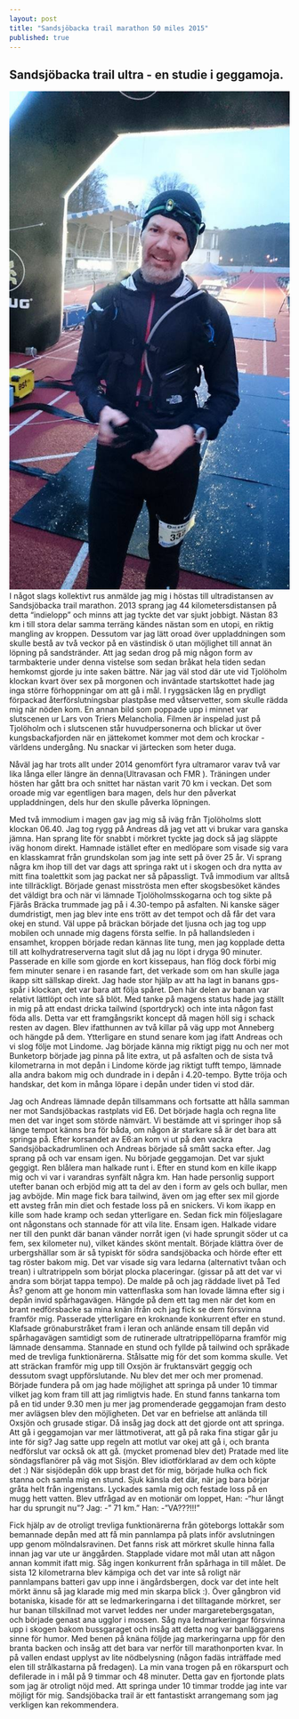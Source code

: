 ```yaml
---
layout: post
title: "Sandsjöbacka trail marathon 50 miles 2015"
published: true
---
```


## Sandsjöbacka trail ultra - en studie i geggamoja.

![Screenshot](/images/sandsjobacka-malgang.jpg)
I något slags kollektivt rus anmälde jag mig i höstas till ultradistansen av Sandsjöbacka trail marathon. 2013 sprang jag 44 kilometersdistansen på detta “indielopp” och minns att jag tyckte det var sjukt jobbigt. Nästan 83 km i till stora delar samma terräng kändes nästan som en utopi, en riktig mangling av kroppen. Dessutom var jag lätt oroad över uppladdningen som skulle bestå av två veckor på en västindisk ö utan möjlighet till annat än löpning på sandstränder. Att jag sedan drog på mig någon form av tarmbakterie under denna vistelse som sedan bråkat hela tiden sedan hemkomst gjorde ju inte saken bättre. När jag väl stod där ute vid Tjolöholm klockan kvart över sex på morgonen och inväntade startskottet hade jag inga större förhoppningar om att gå i mål. I ryggsäcken låg en prydligt förpackad återförslutningsbar plastpåse med våtservetter, som skulle rädda mig när nöden kom.
En annan bild som poppade upp i minnet var slutscenen ur Lars von Triers Melancholia. Filmen är inspelad just på Tjolöholm och i slutscenen står huvudpersonerna och blickar ut över kungsbackafjorden när en jättekomet kommer mot dem och krockar - världens undergång. Nu snackar vi järtecken som heter duga. 

Nåväl jag har trots allt under 2014 genomfört fyra ultramaror varav två var lika långa eller längre än denna(Ultravasan och FMR ). Träningen under hösten har gått bra och snittet har nästan varit 70 km i veckan. Det som oroade mig var egentligen bara magen, dels hur den påverkat uppladdningen, dels hur den skulle påverka löpningen.

Med två immodium i magen gav jag mig så iväg från Tjolöholms slott klockan 06.40. Jag tog rygg på Andreas då jag vet att vi brukar vara ganska jämna. Han sprang lite för snabbt i mörkret tyckte jag dock så jag släppte iväg honom direkt. Hamnade istället efter en medlöpare som visade sig vara en klasskamrat från grundskolan som jag inte sett på över 25 år. Vi sprang några km ihop till det var dags att springa rakt ut i skogen och dra nytta av mitt fina toalettkit som jag packat ner så påpassligt. Två immodium var alltså inte tillräckligt. Började genast misströsta men efter skogsbesöket kändes det väldigt bra och när vi lämnade Tjolöholmsskogarna och tog sikte på Fjärås Bräcka trummade jag på i 4.30-tempo på asfalten. Ni kanske säger dumdristigt, men jag blev inte ens trött av det tempot och då får det vara okej en stund. Väl uppe på bräckan började det ljusna och jag tog upp mobilen och unnade mig dagens första selfie. In på hallandsleden i ensamhet, kroppen började redan kännas lite tung, men jag kopplade detta till att kolhydratreserverna tagit slut då jag nu löpt i dryga 90 minuter. Passerade en kille som gjorde en kort kissepaus, han flög dock förbi mig fem minuter senare i en rasande fart, det verkade som om han skulle jaga ikapp sitt sällskap direkt. Jag hade stor hjälp av att ha lagt in banans gps-spår i klockan, det var bara att följa spåret. Den här delen av banan var relativt lättlöpt och inte så blöt. Med tanke på magens status hade jag ställt in mig på att endast dricka tailwind (sportdryck) och inte inta någon fast föda alls. Detta var ett framgångsrikt koncept då magen höll sig i schack resten av dagen. Blev ifatthunnen av två killar på väg upp mot Anneberg och hängde på dem. Ytterligare en stund senare kom jag ifatt Andreas och vi slog följe mot Lindome. Jag började känna mig riktigt pigg nu och ner mot Bunketorp började jag pinna på lite extra, ut på asfalten och de sista två kilometrarna in mot depån i Lindome körde jag riktigt tufft tempo, lämnade alla andra bakom mig och dundrade in i depån i 4.20-tempo. Bytte tröja och handskar, det kom in många löpare i depån under tiden vi stod där. 

Jag och Andreas lämnade depån tillsammans och fortsatte att hålla samman ner mot Sandsjöbackas rastplats vid E6. Det började hagla och regna lite men det var inget som störde nämvärt. Vi bestämde att vi springer ihop så länge tempot känns bra för båda, om någon är starkare så är det bara att springa på. Efter korsandet av E6:an kom vi ut på den vackra Sandsjöbackadrumlinen och Andreas började så smått sacka efter. Jag sprang på och var ensam igen. Nu började geggamojan. Det var sjukt geggigt. Ren blålera man halkade runt i. Efter en stund kom en kille ikapp mig och vi var i varandras synfält några km. Han hade personlig support utefter banan och erbjöd mig att ta del av den i form av gels och bullar, men jag avböjde. Min mage fick bara tailwind, även om jag efter sex mil gjorde ett avsteg från min diet och festade loss på en snickers. Vi kom ikapp en kille som hade kramp och sedan ytterligare en. Sedan fick min följeslagare ont någonstans och stannade för att vila lite. Ensam igen. Halkade vidare ner till den punkt där banan vänder norråt igen (vi hade sprungit söder ut ca fem, sex kilometer nu), vilket kändes skönt mentalt. Började klättra över de urbergshällar som är så typiskt för södra sandsjöbacka och hörde efter ett tag röster bakom mig. Det var visade sig vara ledarna (alternativt tvåan och trean) i ultratrippeln som börjat plocka placeringar. (gissar på att det var vi andra som börjat tappa tempo). De malde på och jag räddade livet på Ted Ås? genom att ge honom min vattenflaska som han lovade lämna efter sig i depån invid spårhagavägen. Hängde på dem ett tag men när det kom en brant nedförsbacke sa mina knän ifrån och jag fick se dem försvinna framför mig. Passerade ytterligare en kroknande konkurrent efter en stund. Klafsade grönaburstråket fram i leran och anlände ensam till depån vid spårhagavägen samtidigt som de rutinerade ultratrippellöparna framför mig lämnade densamma. Stannade en stund och fyllde på tailwind och språkade med de trevliga funktionärerna. Stålsatte mig för det som komma skulle. Vet att sträckan framför mig upp till Oxsjön är fruktansvärt geggig och dessutom svagt uppförslutande. Nu blev det mer och mer promenad. Började fundera på om jag hade möjlighet att springa på under 10 timmar vilket jag kom fram till att jag rimligtvis hade. En stund fanns tankarna tom på en tid under 9.30 men ju mer jag promenderade geggamojan fram desto mer avlägsen blev den möjligheten. Det var en befrielse att anlända till Oxsjön och grusade stigar. Då insåg jag dock att det gjorde ont att springa. Att gå i geggamojan var mer lättmotiverat, att gå på raka fina stigar går ju inte för sig? Jag satte upp regeln att motlut var okej att gå i, och branta nedförslut var också ok att gå. (mycket promenad blev det) Pratade med lite söndagsflanörer på väg mot Sisjön. Blev idiotförklarad av dem och köpte det :) När sisjödepån dök upp brast det för mig, började hulka och fick stanna och samla mig en stund. Sjuk känsla det där, när jag bara börjar gråta helt från ingenstans. Lyckades samla mig och festade loss på en mugg hett vatten. Blev utfrågad av en motionär om loppet, 
Han: -“hur långt har du sprungit nu”? 
Jag: -” 71 km.”
Han: -”VA???!!!”

Fick hjälp av de otroligt trevliga funktionärerna från göteborgs lottakår som bemannade depån med att få min pannlampa på plats inför avslutningen upp genom mölndalsravinen. Det fanns risk att mörkret skulle hinna falla innan jag var ute ur änggården. Stapplade vidare mot mål utan att någon annan kommit ifatt mig. Såg ingen konkurrent från spårhaga in till målet. De sista 12 kilometrarna blev kämpiga och det var inte så roligt när pannlampans batteri gav upp inne i ängårdsbergen, dock var det inte helt mörkt ännu så jag klarade mig med min skarpa blick :). Över gångbron vid botaniska, kisade för att se ledmarkeringarna i det tilltagande mörkret, ser hur banan tillskillnad mot varvet leddes ner under margaretebergsgatan, och började genast ana ugglor i mossen. Såg nya ledmarkeringar försvinna upp i skogen bakom bussgaraget och insåg att detta nog var banläggarens sinne för humor. Med benen på knäna följde jag markeringarna upp för den branta backen och insåg att det bara var nerför till marathonporten kvar. In på vallen endast upplyst av lite nödbelysning (någon fadäs inträffade med elen till strålkastarna på fredagen). La min vana trogen på en rökarspurt och defilerade in i mål på 9 timmar och 48 minuter. Detta gav en fjortonde plats som jag är otroligt nöjd med. Att springa under 10 timmar trodde jag inte var möjligt för mig. Sandsjöbacka trail är ett fantastiskt arrangemang som jag verkligen kan rekommendera. 


